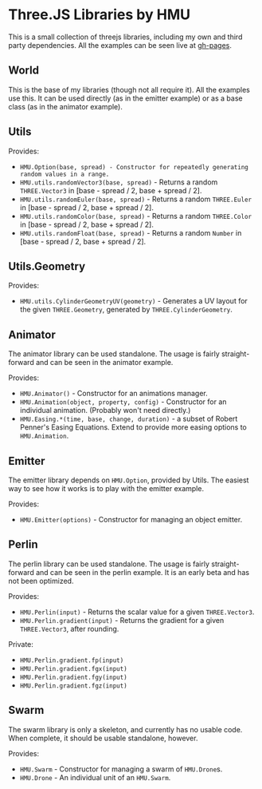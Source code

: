 Three.JS Libraries by HMU
=========================

This is a small collection of threejs libraries, including my own and third party dependencies. All the examples can be seen live at [gh-pages](http://hmudesign.github.io/threejs-libs).

World
-----

This is the base of my libraries (though not all require it). All the examples use this. It can be used directly (as in the emitter example) or as a base class (as in the animator example).

Utils
-----

Provides:
* `HMU.Option(base, spread) - Constructor for repeatedly generating random values in a range.`
* `HMU.utils.randomVector3(base, spread)` - Returns a random `THREE.Vector3` in [base - spread / 2, base + spread / 2].
* `HMU.utils.randomEuler(base, spread)` - Returns a random `THREE.Euler` in [base - spread / 2, base + spread / 2].
* `HMU.utils.randomColor(base, spread)` - Returns a random `THREE.Color` in [base - spread / 2, base + spread / 2].
* `HMU.utils.randomFloat(base, spread)` - Returns a random `Number` in [base - spread / 2, base + spread / 2].

Utils.Geometry
--------------

Provides:
* `HMU.utils.CylinderGeometryUV(geometry)` - Generates a UV layout for the given `THREE.Geometry`, generated by `THREE.CylinderGeometry`.

Animator
--------

The animator library can be used standalone. The usage is fairly straight-forward and can be seen in the animator example.

Provides:
* `HMU.Animator()` - Constructor for an animations manager.
* `HMU.Animation(object, property, config)` - Constructor for an individual animation. (Probably won't need directly.)
* `HMU.Easing.*(time, base, change, duration)` - a subset of Robert Penner's Easing Equations. Extend to provide more easing options to `HMU.Animation`.

Emitter
-------

The emitter library depends on `HMU.Option`, provided by Utils. The easiest way to see how it works is to play with the emitter example.

Provides:
* `HMU.Emitter(options)` - Constructor for managing an object emitter.

Perlin
------

The perlin library can be used standalone. The usage is fairly straight-forward and can be seen in the perlin example. It is an early beta and has not been optimized.

Provides:
* `HMU.Perlin(input)` - Returns the scalar value for a given `THREE.Vector3`.
* `HMU.Perlin.gradient(input)` - Returns the gradient for a given `THREE.Vector3`, after rounding.

Private:
* `HMU.Perlin.gradient.fp(input)`
* `HMU.Perlin.gradient.fgx(input)`
* `HMU.Perlin.gradient.fgy(input)`
* `HMU.Perlin.gradient.fgz(input)`

Swarm
-----

The swarm library is only a skeleton, and currently has no usable code. When complete, it should be usable standalone, however.

Provides:
* `HMU.Swarm` - Constructor for managing a swarm of `HMU.Drone`s.
* `HMU.Drone` - An individual unit of an `HMU.Swarm`.
